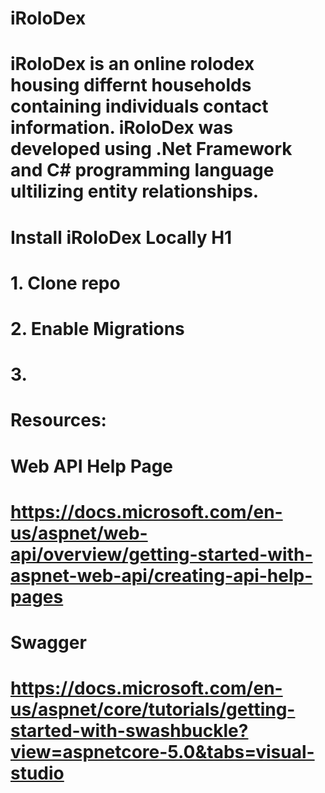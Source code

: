 # iRoloDex

# iRoloDex is an online rolodex housing differnt households containing individuals contact information. iRoloDex was developed using .Net Framework and C# programming language ultilizing entity relationships.

# Install iRoloDex Locally H1
# 1. Clone repo
# 2. Enable Migrations
# 3. 

# Resources:
# Web API Help Page
# https://docs.microsoft.com/en-us/aspnet/web-api/overview/getting-started-with-aspnet-web-api/creating-api-help-pages
# Swagger
# https://docs.microsoft.com/en-us/aspnet/core/tutorials/getting-started-with-swashbuckle?view=aspnetcore-5.0&tabs=visual-studio
